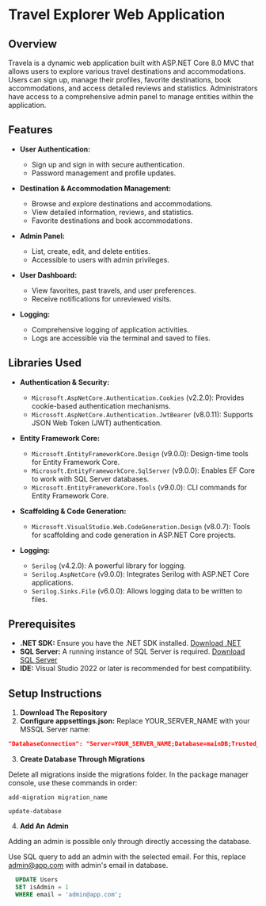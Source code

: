 # Travel Explorer Web Application

## Overview

Travela is a dynamic web application built with ASP.NET Core 8.0 MVC that allows users to explore various travel destinations and accommodations. Users can sign up, manage their profiles, favorite destinations, book accommodations, and access detailed reviews and statistics. Administrators have access to a comprehensive admin panel to manage entities within the application.

## Features

- **User Authentication:**
  - Sign up and sign in with secure authentication.
  - Password management and profile updates.

- **Destination & Accommodation Management:**
  - Browse and explore destinations and accommodations.
  - View detailed information, reviews, and statistics.
  - Favorite destinations and book accommodations.

- **Admin Panel:**
  - List, create, edit, and delete entities.
  - Accessible to users with admin privileges.

- **User Dashboard:**
  - View favorites, past travels, and user preferences.
  - Receive notifications for unreviewed visits.

- **Logging:**
  - Comprehensive logging of application activities.
  - Logs are accessible via the terminal and saved to files.

## Libraries Used

- **Authentication & Security:**
  - `Microsoft.AspNetCore.Authentication.Cookies` (v2.2.0): Provides cookie-based authentication mechanisms.
  - `Microsoft.AspNetCore.Authentication.JwtBearer` (v8.0.11): Supports JSON Web Token (JWT) authentication.

- **Entity Framework Core:**
  - `Microsoft.EntityFrameworkCore.Design` (v9.0.0): Design-time tools for Entity Framework Core.
  - `Microsoft.EntityFrameworkCore.SqlServer` (v9.0.0): Enables EF Core to work with SQL Server databases.
  - `Microsoft.EntityFrameworkCore.Tools` (v9.0.0): CLI commands for Entity Framework Core.

- **Scaffolding & Code Generation:**
  - `Microsoft.VisualStudio.Web.CodeGeneration.Design` (v8.0.7): Tools for scaffolding and code generation in ASP.NET Core projects.

- **Logging:**
  - `Serilog` (v4.2.0): A powerful library for logging.
  - `Serilog.AspNetCore` (v9.0.0): Integrates Serilog with ASP.NET Core applications.
  - `Serilog.Sinks.File` (v6.0.0): Allows logging data to be written to files.

## Prerequisites

- **.NET SDK:** Ensure you have the .NET SDK installed. [Download .NET](https://dotnet.microsoft.com/download)
- **SQL Server:** A running instance of SQL Server is required. [Download SQL Server](https://www.microsoft.com/en-us/sql-server/sql-server-downloads)
- **IDE:** Visual Studio 2022 or later is recommended for best compatibility.

## Setup Instructions

1. **Download The Repository**
2. **Configure appsettings.json:**
Replace YOUR_SERVER_NAME with your MSSQL Server name:

 ``` appsettings.json
 "DatabaseConnection": "Server=YOUR_SERVER_NAME;Database=mainDB;Trusted_Connection=True;TrustServerCertificate=True;Integrated Security=True;" 
```

3. **Create Database Through Migrations**

Delete all migrations inside the migrations folder.
In the package manager console, use these commands in order:

```Package Manager Console
add-migration migration_name 
```
```Package Manager Console
update-database
```

4. **Add An Admin**

Adding an admin is possible only through directly accessing the database.

Use SQL query to add an admin with the selected email.
For this, replace admin@app.com with admin's email in database.

``` SQL Query
  UPDATE Users
  SET isAdmin = 1
  WHERE email = 'admin@app.com';
```
